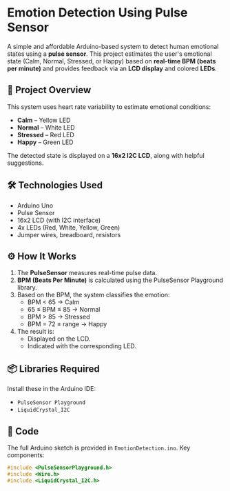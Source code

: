 # Emotion Detection Using Pulse Sensor

A simple and affordable Arduino-based system to detect human emotional states using a **pulse sensor**. This project estimates the user's emotional state (Calm, Normal, Stressed, or Happy) based on **real-time BPM (beats per minute)** and provides feedback via an **LCD display** and colored **LEDs**.

## 🧠 Project Overview

This system uses heart rate variability to estimate emotional conditions:
- **Calm** – Yellow LED
- **Normal** – White LED
- **Stressed** – Red LED
- **Happy** – Green LED

The detected state is displayed on a **16x2 I2C LCD**, along with helpful suggestions.

## 🛠️ Technologies Used

- Arduino Uno  
- Pulse Sensor  
- 16x2 LCD (with I2C interface)  
- 4x LEDs (Red, White, Yellow, Green)  
- Jumper wires, breadboard, resistors

## ⚙️ How It Works

1. The **PulseSensor** measures real-time pulse data.
2. **BPM (Beats Per Minute)** is calculated using the PulseSensor Playground library.
3. Based on the BPM, the system classifies the emotion:
   - BPM < 65 → Calm
   - 65 ≤ BPM ≤ 85 → Normal
   - BPM > 85 → Stressed
   - BPM = 72 ± range → Happy 
4. The result is:
   - Displayed on the LCD.
   - Indicated with the corresponding LED.

## 📦 Libraries Required

Install these in the Arduino IDE:
- `PulseSensor Playground`  
- `LiquidCrystal_I2C`

## 📄 Code

The full Arduino sketch is provided in `EmotionDetection.ino`. Key components:
```cpp
#include <PulseSensorPlayground.h>
#include <Wire.h>
#include <LiquidCrystal_I2C.h>
